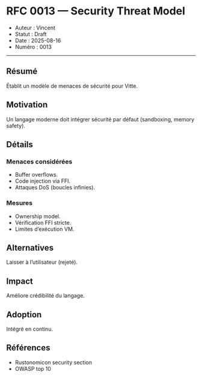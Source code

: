 # RFC 0013 — Security Threat Model

- Auteur : Vincent  
- Statut : Draft  
- Date : 2025-08-16  
- Numéro : 0013  

---

## Résumé
Établit un modèle de menaces de sécurité pour Vitte.

## Motivation
Un langage moderne doit intégrer sécurité par défaut (sandboxing, memory safety).

## Détails
### Menaces considérées
- Buffer overflows.  
- Code injection via FFI.  
- Attaques DoS (boucles infinies).  

### Mesures
- Ownership model.  
- Vérification FFI stricte.  
- Limites d’exécution VM.  

## Alternatives
Laisser à l’utilisateur (rejeté).  

## Impact
Améliore crédibilité du langage.  

## Adoption
Intégré en continu.  

## Références
- Rustonomicon security section  
- OWASP top 10  
